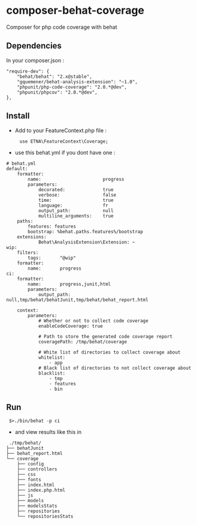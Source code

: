 composer-behat-coverage
=======================

Composer for php code coverage with behat

Dependencies
-----------------------
In your composer.json :
```
"require-dev": {
    "behat/behat": "2.x@stable",
    "gquemener/behat-analysis-extension": "~1.0",
    "phpunit/php-code-coverage": "2.0.*@dev",
    "phpunit/phpcov": "2.0.*@dev",
},
```

Install
-----------------------
 * Add to your FeatureContext.php file :
```
     use ETNA\FeatureContext\Coverage;
```
 * use this behat.yml if you dont have one :
```
# behat.yml
default:
    formatter:
        name:                       progress
        parameters:
            decorated:              true
            verbose:                false
            time:                   true
            language:               fr
            output_path:            null
            multiline_arguments:    true
    paths:
        features: features
        bootstrap: %behat.paths.features%/bootstrap
    extensions:
            Behat\AnalysisExtension\Extension: ~
wip:
    filters:
        tags:       "@wip"
    formatter:
        name:       progress
ci:
    formatter:
        name:       progress,junit,html
        parameters:
            output_path: null,tmp/behat/behatJunit,tmp/behat/behat_report.html

    context:
        parameters:
            # Whether or not to collect code coverage
            enableCodeCoverage: true

            # Path to store the generated code coverage report
            coveragePath: /tmp/behat/coverage

            # White list of directories to collect coverage about
            whitelist:
                - app
            # Black list of directories to not collect coverage about
            blacklist:
                - tmp
                - features
                - bin
```

Run
-----------------------

```
 $>./bin/behat -p ci
```

 * and view results like this in
```
 ./tmp/behat/
├── behatJunit
├── behat_report.html
└── coverage
    ├── config
    ├── controllers
    ├── css
    ├── fonts
    ├── index.html
    ├── index.php.html
    ├── js
    ├── models
    ├── modelsStats
    ├── repositories
    └── repositoriesStats
```
